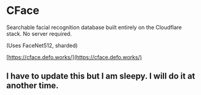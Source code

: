 # CFace
Searchable facial recognition database built entirely on the Cloudflare stack. No server required.

(Uses FaceNet512, sharded)

[https://cface.defo.works/](https://cface.defo.works/)


## I have to update this but I am sleepy. I will do it at another time.
